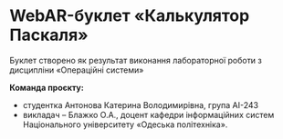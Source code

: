 # WebAR-буклет «Калькулятор Паскаля»
 Буклет створено як результат виконання лабораторної роботи з дисципліни «Операційні системи» 
 
 **Команда проєкту:**
 - студентка Антонова Катерина Володимирівна, група АІ-243
 - викладач – Блажко О.А., доцент кафедри інформаційних систем Національного університету «Одеська політехніка».


